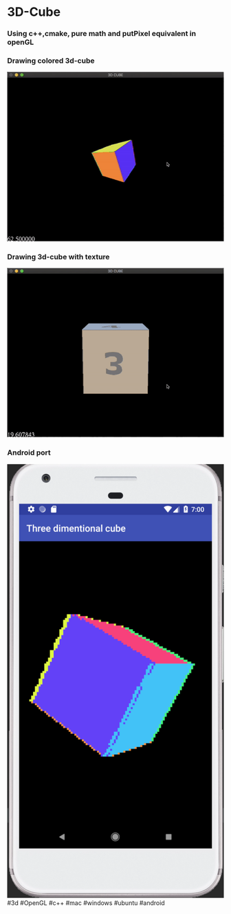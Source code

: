 # 3D-Cube 
### Using c++,cmake, pure math and putPixel equivalent in openGL

### Drawing colored 3d-cube
![Alt Text](3d-cube.gif)
### Drawing 3d-cube with texture
![Alt Text](dice.gif)
### Android port
![Alt text](android-port.png)
#3d #OpenGL #c++ #mac #windows #ubuntu #android

